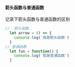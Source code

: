 #### 箭头函数与普通函数
记录下箭头函数与普通函数的区别 


```javascript
//  箭头函数
  let arrow = () => {
    console.log('我是箭头函数')
  }
// 普通函数
  let fun = function() {
    console.log('我是普通函数')
  }
```
